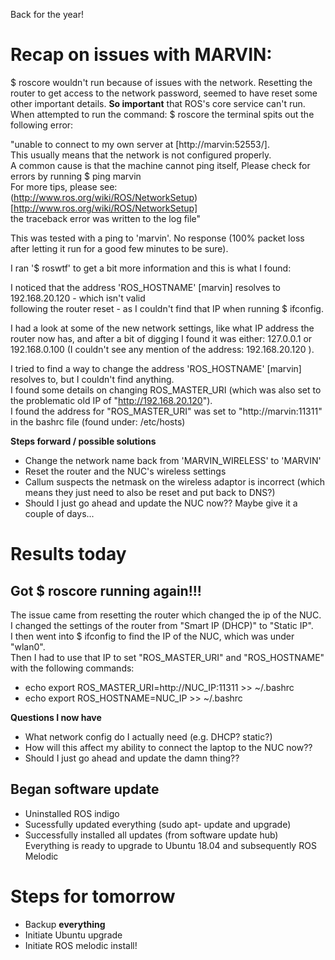 Back for the year!  
# Recap on issues with MARVIN:  
$ roscore wouldn't run because of issues with the network. Resetting the router to get access to the network password, seemed to have reset some other important details. **So important** that ROS's core service can't run.  
When attempted to run the command: $ roscore the terminal spits out the following error:  
  
"unable to connect to my own server at [http://marvin:52553/].  
This usually means that the network is not configured properly.  
A common cause is that the machine cannot ping itself, Please check for errors by running $ ping marvin  
For more tips, please see:  
(http://www.ros.org/wiki/ROS/NetworkSetup)[http://www.ros.org/wiki/ROS/NetworkSetup]  
the traceback error was written to the log file"  
  
This was tested with a ping to 'marvin'. No response (100% packet loss after letting it run for a good few minutes to be sure).
  
I ran '$ roswtf' to get a bit more information and this is what I found:  
  
I noticed that the address 'ROS_HOSTNAME' [marvin] resolves to 192.168.20.120 - which isn't valid  
following the router reset - as I couldn't find that IP when running $ ifconfig.   
  
I had a look at some of the new network settings, like what IP address the router now has, and after a bit of digging I found it was either:
127.0.0.1 or 192.168.0.100
(I couldn't see any mention of the address: 192.168.20.120 ).
   
I tried to find a way to change the address 'ROS_HOSTNAME' [marvin] resolves to, but I couldn't find anything.  
I found some details on changing ROS_MASTER_URI (which was also set to the problematic old IP of "http://192.168.20.120").  
I found the address for "ROS_MASTER_URI" was set to "http://marvin:11311" in the bashrc file (found under: /etc/hosts)   
  
**Steps forward / possible solutions**  
- Change the network name back from 'MARVIN_WIRELESS' to 'MARVIN'  
- Reset the router and the NUC's wireless settings  
- Callum suspects the netmask on the wireless adaptor is incorrect (which means they just need to also be reset and put back to DNS?)  
- Should I just go ahead and update the NUC now?? Maybe give it a couple of days...  

# Results today  
## Got $ roscore running again!!!  
The issue came from resetting the router which changed the ip of the NUC.  
I changed the settings of the router from "Smart IP (DHCP)" to "Static IP".  
I then went into $ ifconfig to find the IP of the NUC, which was under "wlan0".  
Then I had to use that IP to set "ROS_MASTER_URI" and "ROS_HOSTNAME" with the following commands:  
- echo export ROS_MASTER_URI=http://NUC_IP:11311 >> ~/.bashrc  
- echo export ROS_HOSTNAME=NUC_IP >> ~/.bashrc
  
**Questions I now have**  
- What network config do I actually need (e.g. DHCP? static?)  
- How will this affect my ability to connect the laptop to the NUC now??  
- Should I just go ahead and update the damn thing??  
  
## Began software update  
- Uninstalled ROS indigo  
- Sucessfully updated everything (sudo apt- update and upgrade)
- Successfully installed all updates (from software update hub)  
Everything is ready to upgrade to Ubuntu 18.04 and subsequently ROS Melodic  

# Steps for tomorrow  
- Backup **everything**
- Initiate Ubuntu upgrade  
- Initiate ROS melodic install!
